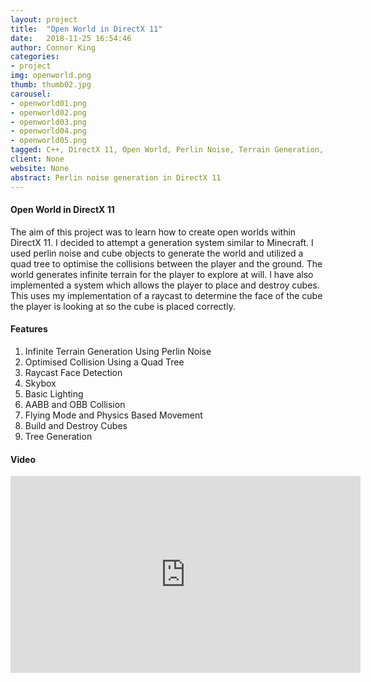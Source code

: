 ```yaml
---
layout: project
title:  "Open World in DirectX 11"
date:   2018-11-25 16:54:46
author: Connor King
categories:
- project
img: openworld.png
thumb: thumb02.jpg
carousel:
- openworld01.png
- openworld02.png
- openworld03.png
- openworld04.png
- openworld05.png
tagged: C++, DirectX 11, Open World, Perlin Noise, Terrain Generation, Quad Tree, Raycasting
client: None
website: None
abstract: Perlin noise generation in DirectX 11
---
```

#### Open World in DirectX 11
The aim of this project was to learn how to create open worlds within DirectX 11. I decided to attempt a generation system similar to Minecraft. I used perlin noise and cube objects to generate the world and utilized a quad tree to optimise the collisions between the player and the ground. The world generates infinite terrain for the player to explore at will. I have also implemented a system which allows the player to place and destroy cubes. This uses my implementation of a raycast to determine the face of the cube the player is looking at so the cube is placed correctly. 

#### Features
1. Infinite Terrain Generation Using Perlin Noise
2. Optimised Collision Using a Quad Tree
3. Raycast Face Detection
4. Skybox
5. Basic Lighting
6. AABB and OBB Collision
7. Flying Mode and Physics Based Movement
8. Build and Destroy Cubes
9. Tree Generation

#### Video
<iframe width="560" height="315" src="https://www.youtube.com/embed/JG4Ii_O3zgQ" frameborder="0" allow="accelerometer; autoplay; encrypted-media; gyroscope; picture-in-picture" allowfullscreen></iframe>


